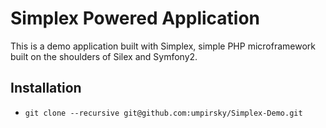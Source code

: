 Simplex Powered Application
===========================

This is a demo application built with Simplex, simple PHP microframework built on the shoulders of Silex and Symfony2.

Installation
------------

*  `git clone --recursive git@github.com:umpirsky/Simplex-Demo.git`